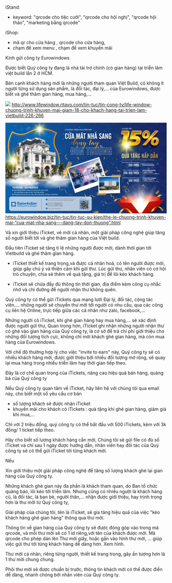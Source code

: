 
### 



iStand:

- keyword: "qrcode cho tiệc cưới", "qrcode cho hội nghị", "qrcode hội thảo", "marketing bằng qrcode" 


iShop:  
- mã qr cho cửa hàng , qrcode cho cửa hàng,
- chạm để xem menu , chạm để xem khuyến mãi


Kính gửi công ty Eurowindows

Được biết Quý công ty đang là nhà tài trợ chính (có gian hàng) tại triễn lãm việt build lần 2 ở HCM.

Bên cạnh khách hàng mới là những người tham quan Việt Build, có không
ít người từng sử dụng sản phẩm, là đối tác, đại lý,... của Eurowindows, được biết và ghé thăm gian hàng, mua hàng,...

![](2022-06-22-23-38-17.png)
http://www.lifewindow.ritavo.com/tin-tuc/tin-cong-ty/life-window-chuong-trinh-khuyen-mai-giam-18-cho-khach-hang-tai-trien-lam-vietbuild-226-266

![](2022-06-22-23-39-20.png)
https://eurowindow.biz/tin-tuc/tin-tuc-su-kien/the-le-chuong-trinh-khuyen-mai-“cua-mat-nha-sang-–-dang-tay-don-thuong”.html

Và xin giới thiệu iTicket, vé mời cá nhân, một giải pháp công nghệ giúp tăng số người biết tới và ghé thăm gian hàng của Việt build. 

Đầu tiên iTicket sẽ tăng tỉ lệ những người được mời, dành thời gian tới Vietbuild và ghé thăm gian hàng.

- iTicket thiết kế trang trọng,và được cá nhân hoá, có tên người được mời, giúp gây chú ý và thiện cảm khi gửi thư. 
Lúc gửi thư, nhân viên có cơ hội trò chuyện, chia sẻ thêm về quà tặng, giá trị để lôi kéo khách hàng.

- iTicket sẽ chứa đầy đủ thông tin thời gian, địa điểm kèm công cụ nhắc nhớ và chỉ đường để người nhận thư không quên. 

Quý công ty có thể gửi iTickets qua mạng lưới Đại lý, đối tác, cộng tác viên.... những người sẽ chuyển thư mời tới người có nhu cầu, qua các công cụ liên hệ Online, trực tiếp giữa các cá nhân như zalo, facebook,...

Những người có iTicket, khi ghé gian hàng hay mua hàng,... sẽ xác định được người gửi thư, 
Quan trọng hơn, iTicket ghi nhận những người nhận thư có ghé vào gian hàng của Quý công ty, là cơ sở để trả chi phí giới thiệu cho những đối tượng tích cực, không chỉ mời khách ghé gian hàng, mà còn mua hàng của Eurowindows. 

Với chế độ thưởng hợp lý cho việc "invite to earn" này,  Quý công ty sẽ có nhiều khách hàng mới, được giới thiệu bởi nhiều đối tượng mở rộng, sẽ quay lại mua hàng trong nhiều triễn lãm hay thời gian tiếp theo. 

Đây là cơ chế quan trọng của iTickets, nâng cao hiệu quả bán hàng, quảng bá của Quý công ty

Nếu Quý công ty quan tâm về iTicket, hãy liên hệ với chúng tôi qua email này, cho biết một số yêu cầu cơ bản
- số lượng khách sẽ được nhận iTicket
- khuyến mãi cho khách có iTickets : quà tặng khi ghé gian hàng, giảm giá khi mua,...

Chỉ với 2 triệu đồng, quý công ty có thể bắt đầu với 500 iTickets, kèm với 3k đồng/ 1 ticket tiếp theo.

Hãy cho biết số lượng khách hàng cần mời, Chúng tôi sẽ gửi file có đủ số iTicket và chỉ sau 1 ngày được hướng dẫn, nhân viên hay đối tác của Quý công ty sẽ có thể gửi iTicket tới từng khách mời. 








Nếu 







Xin giới thiệu một giải pháp công nghệ để tăng số lượng khách ghé lại gian hàng của Quý công ty. 

Những khách ghé gian này đa phần là khách tham quan, do Ban tổ chức quảng báo, lôi kéo tới triễn lãm.
Nhưng cũng có nhiều người là khách hàng cũ, là đối tác, là bạn bè, người thân,... nhận được giới thiệu,
hay trịnh trọng hơn là thư mời từ Quý công ty, 

Giải pháp của chúng tôi, tên là iTicket, sẽ gia tăng hiệu quả của việc "kéo khách hàng ghé gian hàng" thông qua thư mời. 

Thông tin về gian hàng của Quý công ty sẽ được đóng góp vào trong mã qrcode, và mỗi thư mời sẽ có 1 id riêng,với tên của khách được mời. Mã qrcode cho phép dán lên Thư mời giấy, hoặc gắn vào hình thư mời, ... giúp việc gửi thư tới từng
khách hàng dễ dàng hơn. Xem hình.


Thư mời cá nhân, riêng từng người, thiết kế trang trọng, gây ấn tượng hơn là 1 thư mời chung chung.

Phôi thư mời sẽ được chuẩn bị trước, thông tin khách mời có thể được điền dễ dàng, nhanh chóng bởi nhân viên của Quý công ty. 



